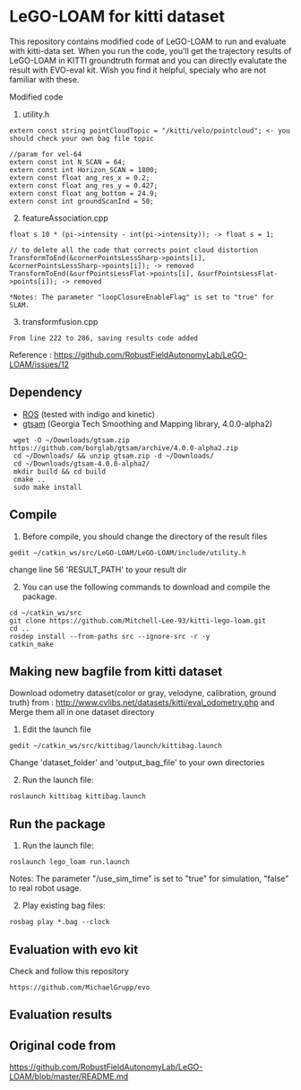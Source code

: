 # LeGO-LOAM for kitti dataset

This repository contains modified code of LeGO-LOAM to run and evaluate with kitti-data set. When you run the code, you'll get the trajectory results of LeGO-LOAM in KITTI groundtruth format and you can directly evalutate the result with EVO-eval kit. Wish you find it helpful, specialy who are not familiar with these.

Modified code

1. utility.h
```
extern const string pointCloudTopic = "/kitti/velo/pointcloud"; <- you should check your own bag file topic

//param for vel-64
extern const int N_SCAN = 64;
extern const int Horizon_SCAN = 1800;
extern const float ang_res_x = 0.2;
extern const float ang_res_y = 0.427;
extern const float ang_bottom = 24.9;
extern const int groundScanInd = 50;
```
2. featureAssociation.cpp
```
float s 10 * (pi->intensity - int(pi->intensity)); -> float s = 1;

// to delete all the code that corrects point cloud distortion
TransformToEnd(&cornerPointsLessSharp->points[i], &cornerPointsLessSharp->points[i]); -> removed
TransformToEnd(&surfPointsLessFlat->points[i], &surfPointsLessFlat->points[i]); -> removed

*Notes: The parameter "loopClosureEnableFlag" is set to "true" for SLAM. 
```
3. transformfusion.cpp
```
From line 222 to 286, saving results code added
```

Reference : https://github.com/RobustFieldAutonomyLab/LeGO-LOAM/issues/12

## Dependency

- [ROS](http://wiki.ros.org/ROS/Installation) (tested with indigo and kinetic)
- [gtsam](https://github.com/borglab/gtsam/releases) (Georgia Tech Smoothing and Mapping library, 4.0.0-alpha2)

 ```
  wget -O ~/Downloads/gtsam.zip https://github.com/borglab/gtsam/archive/4.0.0-alpha2.zip
  cd ~/Downloads/ && unzip gtsam.zip -d ~/Downloads/
  cd ~/Downloads/gtsam-4.0.0-alpha2/
  mkdir build && cd build
  cmake ..
  sudo make install
  ```

## Compile

1. Before compile, you should change the directory of the result files
```
gedit ~/catkin_ws/src/LeGO-LOAM/LeGO-LOAM/include/utility.h
```
change line 56 'RESULT_PATH' to your result dir

2. You can use the following commands to download and compile the package.

```
cd ~/catkin_ws/src
git clone https://github.com/Mitchell-Lee-93/kitti-lego-loam.git
cd ..
rosdep install --from-paths src --ignore-src -r -y
catkin_make
```

## Making new bagfile from kitti dataset 
Download odometry dataset(color or gray, velodyne, calibration, ground truth)
from : http://www.cvlibs.net/datasets/kitti/eval_odometry.php and Merge them all in one dataset directory

1. Edit the launch file
```
gedit ~/catkin_ws/src/kittibag/launch/kittibag.launch
```
Change 'dataset_folder' and 'output_bag_file' to your own directories

2. Run the launch file:
```
roslaunch kittibag kittibag.launch
```
## Run the package

1. Run the launch file:
```
roslaunch lego_loam run.launch
```
Notes: The parameter "/use_sim_time" is set to "true" for simulation, "false" to real robot usage.

2. Play existing bag files:
```
rosbag play *.bag --clock 
```

## Evaluation with evo kit
Check and follow this repository
```
https://github.com/MichaelGrupp/evo
```
## Evaluation results


## Original code from
https://github.com/RobustFieldAutonomyLab/LeGO-LOAM/blob/master/README.md

